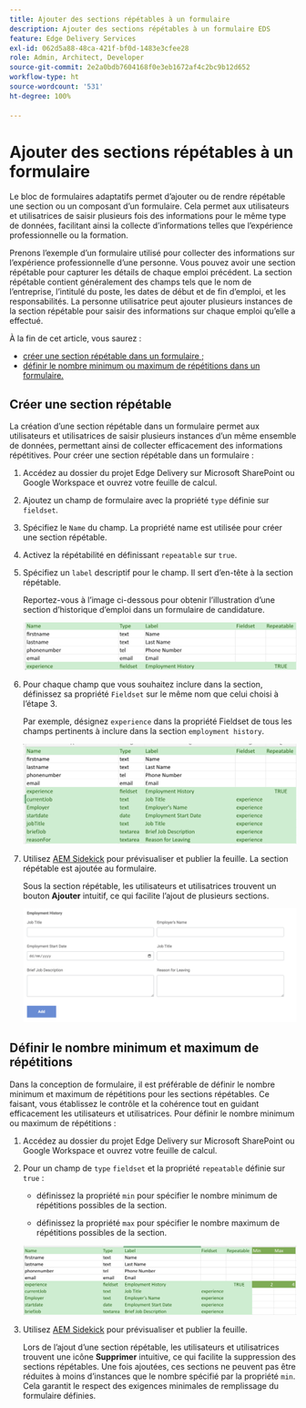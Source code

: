 ```yaml
---
title: Ajouter des sections répétables à un formulaire
description: Ajouter des sections répétables à un formulaire EDS
feature: Edge Delivery Services
exl-id: 062d5a88-48ca-421f-bf0d-1483e3cfee28
role: Admin, Architect, Developer
source-git-commit: 2e2a0bdb7604168f0e3eb1672af4c2bc9b12d652
workflow-type: ht
source-wordcount: '531'
ht-degree: 100%

---
```


# Ajouter des sections répétables à un formulaire

Le bloc de formulaires adaptatifs permet d’ajouter ou de rendre répétable une section ou un composant d’un formulaire. Cela permet aux utilisateurs et utilisatrices de saisir plusieurs fois des informations pour le même type de données, facilitant ainsi la collecte d’informations telles que l’expérience professionnelle ou la formation.

Prenons l’exemple d’un formulaire utilisé pour collecter des informations sur l’expérience professionnelle d’une personne. Vous pouvez avoir une section répétable pour capturer les détails de chaque emploi précédent. La section répétable contient généralement des champs tels que le nom de l’entreprise, l’intitulé du poste, les dates de début et de fin d’emploi, et les responsabilités. La personne utilisatrice peut ajouter plusieurs instances de la section répétable pour saisir des informations sur chaque emploi qu’elle a effectué.

À la fin de cet article, vous saurez :

- [créer une section répétable dans un formulaire ;](#add-repeatable-sections-to-a-form)
- [définir le nombre minimum ou maximum de répétitions dans un formulaire.](#set-minimum-or-maximum-number-of-repetitions-for-a-repeatable-section)

## Créer une section répétable

La création d’une section répétable dans un formulaire permet aux utilisateurs et utilisatrices de saisir plusieurs instances d’un même ensemble de données, permettant ainsi de collecter efficacement des informations répétitives. Pour créer une section répétable dans un formulaire :

1. Accédez au dossier du projet Edge Delivery sur Microsoft SharePoint ou Google Workspace et ouvrez votre feuille de calcul.

1. Ajoutez un champ de formulaire avec la propriété `type` définie sur `fieldset`.
1. Spécifiez le `Name` du champ. La propriété name est utilisée pour créer une section répétable.
1. Activez la répétabilité en définissant `repeatable` sur `true`.
1. Spécifiez un `label` descriptif pour le champ. Il sert d’en-tête à la section répétable.

   Reportez-vous à l’image ci-dessous pour obtenir l’illustration d’une section d’historique d’emploi dans un formulaire de candidature.

   ![](/help/edge/assets/repeatable-section-example-job-application-form.png)

1. Pour chaque champ que vous souhaitez inclure dans la section, définissez sa propriété `Fieldset` sur le même nom que celui choisi à l’étape 3.

   Par exemple, désignez `experience` dans la propriété Fieldset de tous les champs pertinents à inclure dans la section `employment history`.

   ![Exemple d’un champ de section répétable et ses propriétés](/help/edge/assets/repeatable-section--mention-fieldset-name-example-job-application-form.png)

1. Utilisez [AEM Sidekick](https://www.aem.live/developer/tutorial#preview-and-publish-your-content) pour prévisualiser et publier la feuille. La section répétable est ajoutée au formulaire.

   Sous la section répétable, les utilisateurs et utilisatrices trouvent un bouton **Ajouter** intuitif, ce qui facilite l’ajout de plusieurs sections.

   ![Section répétable, bouton Ajouter pour ajouter plusieurs sections](/help/edge/assets/repeatable-section-example.png)


## Définir le nombre minimum et maximum de répétitions

Dans la conception de formulaire, il est préférable de définir le nombre minimum et maximum de répétitions pour les sections répétables. Ce faisant, vous établissez le contrôle et la cohérence tout en guidant efficacement les utilisateurs et utilisatrices. Pour définir le nombre minimum ou maximum de répétitions :

1. Accédez au dossier du projet Edge Delivery sur Microsoft SharePoint ou Google Workspace et ouvrez votre feuille de calcul.

1. Pour un champ de `type` `fieldset` et la propriété `repeatable` définie sur `true` :

   - définissez la propriété `min` pour spécifier le nombre minimum de répétitions possibles de la section.

   - définissez la propriété `max` pour spécifier le nombre maximum de répétitions possibles de la section.

   ![Définition des propriétés minimum et maximum pour spécifier le nombre de répétitions possibles de la section](/help/edge/assets/repeatable-section-set-min-max.png)

1. Utilisez [AEM Sidekick](https://www.aem.live/developer/tutorial#preview-and-publish-your-content) pour prévisualiser et publier la feuille.

   Lors de l’ajout d’une section répétable, les utilisateurs et utilisatrices trouvent une icône **Supprimer** intuitive, ce qui facilite la suppression des sections répétables. Une fois ajoutées, ces sections ne peuvent pas être réduites à moins d’instances que le nombre spécifié par la propriété `min`. Cela garantit le respect des exigences minimales de remplissage du formulaire définies.


